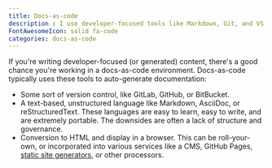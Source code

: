 ```yaml
---
title: Docs-as-code
description : I use developer-focused tools like Markdown, Git, and VS Code to democratize content creation across your organization.
FontAwesomeIcon: solid fa-code
categories: docs-as-code
---
```


If you're writing developer-focused (or generated) content, there's a good chance you're working in a docs-as-code environment. Docs-as-code typically uses these tools to auto-generate documentation:

- Some sort of version control, like GitLab, GitHub, or BitBucket.
- A text-based, unstructured language like Markdown, AsciiDoc, or reStructuredText. These languages are easy to learn, easy to write, and are extremely portable. The downsides are often a lack of structure and governance.
- Conversion to HTML and display in a browser. This can be roll-your-own, or incorporated into various services like a CMS, GitHub Pages, [static site generators](../static-site-transformation/), or other processors.
